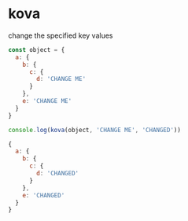 # kova
change the specified key values

```js
const object = {
  a: {
    b: {
      c: {
        d: 'CHANGE ME'
      }
    },
    e: 'CHANGE ME'
  }
}

console.log(kova(object, 'CHANGE ME', 'CHANGED'))

{
  a: {
    b: {
      c: {
        d: 'CHANGED'
      }
    },
    e: 'CHANGED'
  }
}
```
